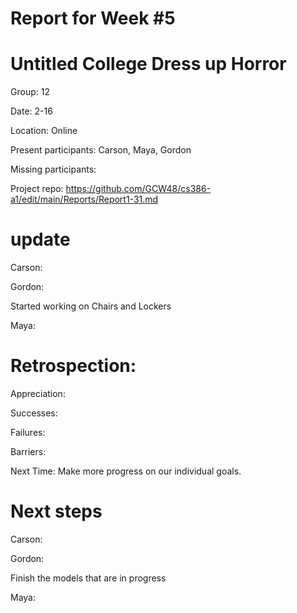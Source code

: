 # Report for Week #5

# Untitled College Dress up Horror 

Group: 12

Date: 2-16

Location: Online

Present participants: Carson, Maya, Gordon

Missing participants: 

Project repo: https://github.com/GCW48/cs386-a1/edit/main/Reports/Report1-31.md

# update 

Carson:




Gordon:

Started working on Chairs and Lockers


Maya: 



# Retrospection:


Appreciation: 

Successes: 

Failures: 

Barriers: 

Next Time: Make more progress on our individual goals.

# Next steps 


Carson: 



Gordon:

Finish the models that are in progress

Maya:
